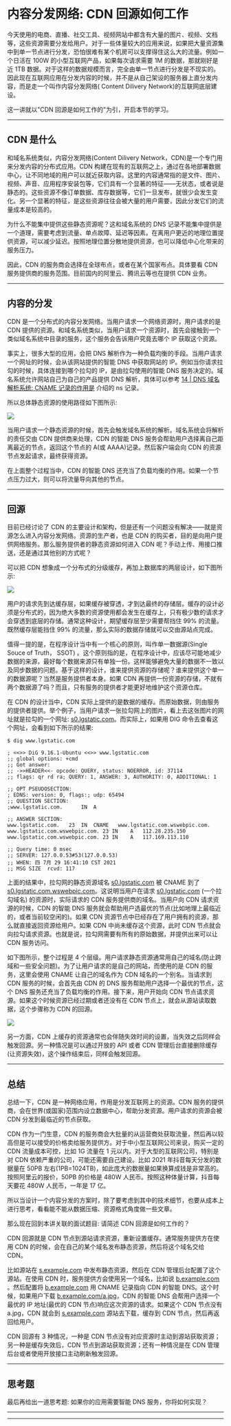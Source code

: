 # 内容分发网络: CDN 回源如何工作

今天使用的电商、直播、社交工具、视频网站中都含有大量的图片、视频、文档等，这些资源需要分发给用户。对于一些体量较大的应用来说，如果把大量资源集中到单一节点进行分发，恐怕很难有某个机房可以支撑得住这么大的流量。例如一个日活在 100W
的小型互联网产品，如果每次请求需要 1M 的数据，那就刚好是近 1TB 数据。对于这样的数据规模而言，完全由单一节点进行分发是不现实的。因此现在互联网应用在分发内容的时候，并不是从自己架设的服务器上直分发内容，而是走一个叫作内容分发网络(
Content Dilivery Network)的互联网底层建设。

这一讲就以"CDN 回源是如何工作的"为引，开启本节的学习。

---

## CDN 是什么

和域名系统类似，内容分发网络(Content Dilivery Network，CDN)是一个专门用来分发内容的分布式应用。CDN
构建在现有的互联网之上，通过在各地部署数据中心，让不同地域的用户可以就近获取内容。这里的内容通常指的是文件、图片、视频、声音、应用程序安装包等，它们具有一个显著的特征——无状态，或者说是静态的。这些资源不像订单数据、库存数据等，它们一旦发布，就很少会发生变化。另一个显著的特征，是这些资源往往会被大量的用户需要，因此分发它们的流量成本是较高的。

为什么不能集中提供这些静态资源呢？这和域名系统的 DNS 记录不能集中提供是一个道理，需要考虑到流量、单点故障、延迟等因素。在离用户更近的地理位置提供资源，可以减少延迟。按照地理位置分散地提供资源，也可以降低中心化带来的服务压力。

因此，CDN 的服务商会选择在全球布点，或者在某个国家布点。具体要看 CDN 服务提供商的服务范围。目前国内的阿里云、腾讯云等也在提供 CDN 业务。

---

## 内容的分发

CDN 是一个分布式的内容分发网络。当用户请求一个网络资源时，用户请求的是 CDN 提供的资源。和域名系统类似，当用户请求一个资源时，首先会接触到一个类似域名系统中目录的服务，这个服务会告诉用户究竟去哪个 IP 获取这个资源。

事实上，很多大型的应用，会把 DNS 解析作为一种负载均衡的手段。当用户请求一个网址的时候，会从该网站提供的智能 DNS 中获取网站的 IP。例如当你请求拉勾的时候，具体连接到哪个拉勾的 IP，是由拉勾使用的智能 DNS
服务决定的。域名系统允许网站自己为自己的产品提供 DNS 解析，具体可以参考 [14 | DNS 域名解析系统: CNAME 记录的作用是](lecture_14.md) 介绍的 ns 记录。

所以总体静态资源的使用路径如下图所示:

![](../../images/module_4/15_1.png)

当用户请求一个静态资源的时候，首先会触发域名系统的解析。域名系统会将解析的责任交由 CDN 提供商来处理，CDN 的智能 DNS 服务会帮助用户选择离自己距离最近的节点，返回这个节点的 A(或 AAAA)记录。然后客户端会向 CDN
的资源节点发起请求，最终获得资源。

在上面整个过程当中，CDN 的智能 DNS 还充当了负载均衡的作用。如果一个节点压力过大，则可以将流量导向其他的节点。

---

## 回源

目前已经讨论了 CDN 的主要设计和架构，但是还有一个问题没有解决——就是资源怎么进入内容分发网络。资源的生产者，也是 CDN 的购买者，目的是向用户提供网络服务。那么服务提供者的静态资源如何进入 CDN
呢？手动上传、用接口推送，还是通过其他别的方式呢？

可以把 CDN 想象成一个分布式的分级缓存，再加上数据库的两层设计，如下图所示:

![](../../images/module_4/15_2.png)

用户的请求先到达缓存层，如果缓存被穿透，才到达最终的存储层。缓存的设计必须是分布式的，因为绝大多数的资源使用都会发生在缓存上，只有极少数的请求才会穿透到底层的存储。通常这种设计，期望缓存层至少需要帮挡住 99% 的流量。既然缓存层能挡住
99% 的流量，那么实际的数据存储就可以交由源站点完成。

值得一提的是，在程序设计当中有一个核心的原则，叫作单一数据源(Single Souce of Truth， SSOT)
。这个原则指的是，在程序设计中，应该尽可能地减少数据的来源，最好每个数据来源只有单独一份。这样能够避免大量的数据不一致以及同步数据的问题。基于这样的设计，谁来提供资源的存储呢？谁来提供这个单一的数据源呢？当然是服务提供者本身。如果 CDN
再提供一份资源的存储，不就有两个数据源了吗？而且，只有服务的提供者才能更好地维护这个资源仓库。

在 CDN 的设计当中，CDN
实际上提供的是数据的缓存。而原始数据，则由服务的提供者提供。举个例子，当用户请求一张拉勾网上的图片，看上去这张图片的网址就是拉勾的一个网址: [s0.lgstatic.com](s0.lgstatic.com)。而实际上，如果用 DIG
命令去查看这个网址，会看到如下所示的结果:

```shell
$ dig www.lgstatic.com

; <<>> DiG 9.16.1-Ubuntu <<>> www.lgstatic.com
;; global options: +cmd
;; Got answer:
;; ->>HEADER<<- opcode: QUERY, status: NOERROR, id: 37114
;; flags: qr rd ra; QUERY: 1, ANSWER: 3, AUTHORITY: 0, ADDITIONAL: 1

;; OPT PSEUDOSECTION:
; EDNS: version: 0, flags:; udp: 65494
;; QUESTION SECTION:
;www.lgstatic.com.		IN	A

;; ANSWER SECTION:
www.lgstatic.com.	23	IN	CNAME	www.lgstatic.com.wswebpic.com.
www.lgstatic.com.wswebpic.com. 23 IN	A	112.28.235.150
www.lgstatic.com.wswebpic.com. 23 IN	A	117.169.113.110

;; Query time: 0 msec
;; SERVER: 127.0.0.53#53(127.0.0.53)
;; WHEN: 四 7月 29 16:41:10 CST 2021
;; MSG SIZE  rcvd: 117

```

上面的结果中，拉勾网的静态资源域名 [s0.lgstatic.com](s0.lgstatic.com) 被 CNAME
到了[s0.lgstatic.com.wswebpic.com](s0.lgstatic.com.wswebpic.com)。这说明当用户在请求 [s0.lgstatic.com](s0.lgstatic.com) (一个拉勾域名)
的资源时，实际请求的 CDN 服务提供商的域名。当用户向 CDN 请求资源的时候，CDN 的智能 DNS 服务就会帮助用户选最优的节点(比如地理上最临近的，或者当前较空闲的)。如果 CDN
资源节点中已经存在了用户拥有的资源，那么就直接返回资源给用户。如果 CDN 中尚未缓存这个资源，此时 CDN 节点就会向拉勾请求资源。也就是说，拉勾网需要有所有的原始数据，并提供出来可以让 CDN 服务访问。

如下图所示，整个过程是 4 个层级。用户请求静态资源通常用自己的域名(防止跨域和一些安全问题)。为了让用户请求的是自己的网站，而使用的是 CDN 的服务，这里会使用 CNAME 让自己的域名作为 CDN 域名的一个别名。当请求到 CDN
服务的时候，会首先由 CDN 的 DNS 服务帮助用户选择一个最优的节点，这个 DNS 服务还充当了负载均衡的作用。接下来，用户开始向 CDN 节点请求资源。如果这个时候资源已经过期或者还没有在 CDN
节点上，就会从源站读取数据，这个步骤称为 CDN 的回源。

![](../../images/module_4/15_3.png)

另一方面，CDN 上缓存的资源通常也会伴随失效时间的设置，当失效之后同样会触发回源。另一种情况是可以通过开放的 API 或者 CDN 管理后台直接删除缓存(让资源失效)，这个操作结束后，同样会触发回源。

---

## 总结

总结一下，CDN 是一种网络应用，作用是分发互联网上的资源。CDN 服务的提供商，会在世界(或国家)范围内设立数据中心，帮助分发资源。用户请求的资源会被 CDN 分发到最临近的节点获取。

CDN 作为一门生意，CDN 的服务商会大批量的从运营商处获取流量，然后再以较高但是可以接受的价格卖给服务提供方。对于中小型互联网公司来说，购买一定的 CDN 流量成本可控，比如 1G 流量在 1 元以内。对于大型的互联网公司，特别是对
CDN 依赖严重的公司，可能还需要自己建设。比如 2021 年抖音每天分发的数据量在 50PB 左右(1PB=1024TB)，如此庞大的数据量如果换算成钱是非常高的。按照阿里云的报价，50PB 的价格是 480W
人民币。按照这种体量计算，抖音每天要花 480W 人民币，一年是 17 亿。

所以当设计一个内容分发的方案时，除了要考虑到其中的技术细节，也要从成本上进行思考，看看能不能从数据压缩、资源格式角度做一些文章。

那么现在回到本讲关联的面试题目: 请简述 CDN 回源是如何工作的？

CDN 回源就是 CDN 节点到源站请求资源，重新设置缓存。通常服务提供方在使用 CDN 的时候，会在自己的某个域名发布静态资源，然后将这个域名交给 CDN。

比如源站在 [s.example.com](s.example.com) 中发布静态资源，然后在 CDN 管理后台配置了这个源站。在使用 CDN
时，服务提供方会使用另一个域名，比如说 [b.example.com](b.example.com) 。然后配置将 [b.example.com](b.example.com) 用 CNAME 记录指向 CDN 的智能
DNS。这个时候，如果用户下载 [b.example.com/a.jpg](b.example.com/a.jpg)，CDN 的智能 DNS 会帮用户选择一个最优的 IP 地址(最优的 CDN 节点)响应这次资源的请求。如果这个 CDN
节点没有 a.jpg，CDN 就会到 [s.example.com](s.example.com) 源站去下载，缓存到 CDN 节点，然后再返回给用户。

CDN 回源有 3 种情况，一种是 CDN 节点没有对应资源时主动到源站获取资源；另一种是缓存失效后，CDN 节点到源站获取资源；还有一种情况是在 CDN 管理后台或者使用开放接口主动刷新触发回源。

---

## 思考题

最后再给出一道思考题: 如果你的应用需要智能 DNS 服务，你将如何实现？

---
---


